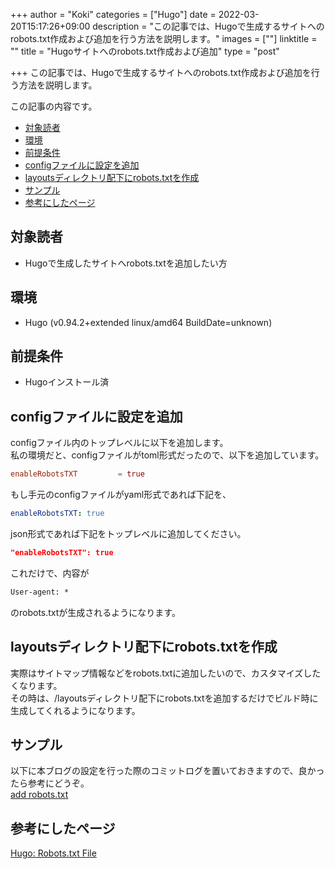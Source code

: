 +++
author = "Koki"
categories = ["Hugo"]
date = 2022-03-20T15:17:26+09:00
description = "この記事では、Hugoで生成するサイトへのrobots.txt作成および追加を行う方法を説明します。"
images = [""]
linktitle = ""
title = "Hugoサイトへのrobots.txt作成および追加"
type = "post"

+++
この記事では、Hugoで生成するサイトへのrobots.txt作成および追加を行う方法を説明します。

この記事の内容です。
<!-- START doctoc generated TOC please keep comment here to allow auto update -->
<!-- DON'T EDIT THIS SECTION, INSTEAD RE-RUN doctoc TO UPDATE -->


- <font color="#1111cc">[対象読者](#%E5%AF%BE%E8%B1%A1%E8%AA%AD%E8%80%85)</font>
- <font color="#1111cc">[環境](#%E7%92%B0%E5%A2%83)</font>
- <font color="#1111cc">[前提条件](#%E5%89%8D%E6%8F%90%E6%9D%A1%E4%BB%B6)</font>
- <font color="#1111cc">[configファイルに設定を追加](#config%E3%83%95%E3%82%A1%E3%82%A4%E3%83%AB%E3%81%AB%E8%A8%AD%E5%AE%9A%E3%82%92%E8%BF%BD%E5%8A%A0)</font>
- <font color="#1111cc">[layoutsディレクトリ配下にrobots.txtを作成](#layouts%E3%83%87%E3%82%A3%E3%83%AC%E3%82%AF%E3%83%88%E3%83%AA%E9%85%8D%E4%B8%8B%E3%81%ABrobotstxt%E3%82%92%E4%BD%9C%E6%88%90)</font>
- <font color="#1111cc">[サンプル](#%E3%82%B5%E3%83%B3%E3%83%97%E3%83%AB)</font>
- <font color="#1111cc">[参考にしたページ](#%E5%8F%82%E8%80%83%E3%81%AB%E3%81%97%E3%81%9F%E3%83%9A%E3%83%BC%E3%82%B8)</font>

<!-- END doctoc generated TOC please keep comment here to allow auto update -->


## 対象読者
- Hugoで生成したサイトへrobots.txtを追加したい方


## 環境
- Hugo (v0.94.2+extended linux/amd64 BuildDate=unknown)


## 前提条件
- Hugoインストール済


## configファイルに設定を追加
configファイル内のトップレベルに以下を追加します。  
私の環境だと、configファイルがtoml形式だったので、以下を追加しています。
```toml:config.toml
enableRobotsTXT         = true
```

もし手元のconfigファイルがyaml形式であれば下記を、
```yaml:config.yaml
enableRobotsTXT: true
```

json形式であれば下記をトップレベルに追加してください。
```json:config.json
"enableRobotsTXT": true
```

これだけで、内容が
```txt:robots.txt
User-agent: *
```
のrobots.txtが生成されるようになります。

## layoutsディレクトリ配下にrobots.txtを作成
実際はサイトマップ情報などをrobots.txtに追加したいので、カスタマイズしたくなります。  
その時は、/layoutsディレクトリ配下にrobots.txtを追加するだけでビルド時に生成してくれるようになります。


## サンプル
以下に本ブログの設定を行った際のコミットログを置いておきますので、良かったら参考にどうぞ。  
<font color="#1111cc"><a href="https://github.com/koki-nakamura22/env-for-blog/commit/0dc7d79a89fc2b59275b76adca7b3009e09e060c" target="_blank">add robots.txt</a></font>  


## 参考にしたページ
<font color="#1111cc"><a href="https://gohugo.io/templates/robots/" target="_blank">Hugo: Robots.txt File</a></font>  
